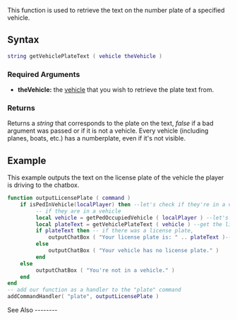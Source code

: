 This function is used to retrieve the text on the number plate of a specified vehicle.

Syntax
------

``` lua
string getVehiclePlateText ( vehicle theVehicle )
```

### Required Arguments

-   **theVehicle:** the [vehicle](/docs/vehicle.md "wikilink") that you wish to retrieve the plate text from.

### Returns

Returns a *string* that corresponds to the plate on the text, *false* if a bad argument was passed or if it is not a vehicle. Every vehicle (including planes, boats, etc.) has a numberplate, even if it's not visible.

Example
-------

<section name="Client" class="client" show="true">
This example outputs the text on the license plate of the vehicle the player is driving to the chatbox.

``` lua
function outputLicensePlate ( command )
    if isPedInVehicle(localPlayer) then --let's check if they're in a vehicle
         -- if they are in a vehicle
         local vehicle = getPedOccupiedVehicle ( localPlayer ) --let's get the vehicle
         local plateText = getVehiclePlateText ( vehicle ) --get the license plate text
         if plateText then -- if there was a license plate,
             outputChatBox ( "Your license plate is: " .. plateText )-- output it to the chatbox
         else
             outputChatBox ( "Your vehicle has no license plate." )
         end
    else
         outputChatBox ( "You're not in a vehicle." )
    end
end
-- add our function as a handler to the "plate" command
addCommandHandler( "plate", outputLicensePlate )
```

</section>
See Also
--------
